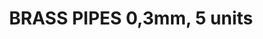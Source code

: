 ---
layout: product
title: "BRASS PIPES 0,3mm, 5 units"
price: "600" 
desc: "Mesingane cevčice"
img_path: "/assets/img/AK9102.webp"
brand: "AK"
available: false
special_offer: false
new: false
soon: false
cat: "070000"
subcat: "070200"
subsubcat: "070205"
sifra: "AK9102"
popular: false
spec: false
---